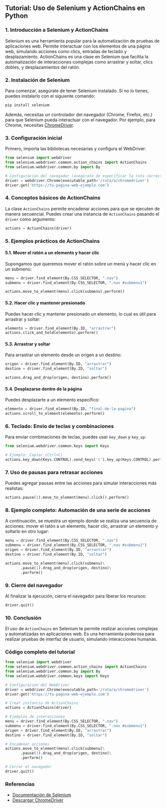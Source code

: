 ## Tutorial: Uso de Selenium y ActionChains en Python

### 1. Introducción a Selenium y ActionChains
Selenium es una herramienta popular para la automatización de pruebas de aplicaciones web. Permite interactuar con los elementos de una página web, simulando acciones como clics, entradas de teclado y desplazamiento. ActionChains es una clase en Selenium que facilita la automatización de interacciones complejas como arrastrar y soltar, clics dobles, y desplazamientos del ratón.

### 2. Instalación de Selenium
Para comenzar, asegúrate de tener Selenium instalado. Si no lo tienes, puedes instalarlo con el siguiente comando:
```bash
pip install selenium
```

Además, necesitas un controlador del navegador (Chrome, Firefox, etc.) para que Selenium pueda interactuar con el navegador. Por ejemplo, para Chrome, necesitas [ChromeDriver](https://sites.google.com/a/chromium.org/chromedriver/).

### 3. Configuración inicial
Primero, importa las bibliotecas necesarias y configura el WebDriver:
```python
from selenium import webdriver
from selenium.webdriver.common.action_chains import ActionChains
from selenium.webdriver.common.by import By

# Configuración del navegador (asegúrate de especificar la ruta correcta de ChromeDriver)
driver = webdriver.Chrome(executable_path='/ruta/a/chromedriver')
driver.get('https://tu-pagina-web-ejemplo.com')
```

### 4. Conceptos básicos de ActionChains
La clase `ActionChains` permite encadenar acciones para que se ejecuten de manera secuencial. Puedes crear una instancia de `ActionChains` pasando el `driver` como argumento:
```python
actions = ActionChains(driver)
```

### 5. Ejemplos prácticos de ActionChains

#### 5.1. Mover el ratón a un elemento y hacer clic
Supongamos que queremos mover el ratón sobre un menú y hacer clic en un submenú:
```python
menu = driver.find_element(By.CSS_SELECTOR, ".nav")
submenu = driver.find_element(By.CSS_SELECTOR, ".nav #submenu1")

actions.move_to_element(menu).click(submenu).perform()
```

#### 5.2. Hacer clic y mantener presionado
Puedes hacer clic y mantener presionado un elemento, lo cual es útil para arrastrar y soltar:
```python
elemento = driver.find_element(By.ID, "arrastrar")
actions.click_and_hold(elemento).perform()
```

#### 5.3. Arrastrar y soltar
Para arrastrar un elemento desde un origen a un destino:
```python
origen = driver.find_element(By.ID, "arrastrar")
destino = driver.find_element(By.ID, "soltar")

actions.drag_and_drop(origen, destino).perform()
```

#### 5.4. Desplazarse dentro de la página
Puedes desplazarte a un elemento específico:
```python
elemento = driver.find_element(By.ID, "final-de-la-pagina")
actions.scroll_to_element(elemento).perform()
```

### 6. Teclado: Envío de teclas y combinaciones
Para enviar combinaciones de teclas, puedes usar `key_down` y `key_up`:
```python
from selenium.webdriver.common.keys import Keys

# Ejemplo: Copiar (Ctrl+C)
actions.key_down(Keys.CONTROL).send_keys('c').key_up(Keys.CONTROL).perform()
```

### 7. Uso de pausas para retrasar acciones
Puedes agregar pausas entre las acciones para simular interacciones más realistas:
```python
actions.pause(1).move_to_element(menu).click().perform()
```

### 8. Ejemplo completo: Automación de una serie de acciones
A continuación, se muestra un ejemplo donde se realiza una secuencia de acciones: mover el ratón a un elemento, hacer clic, arrastrar un elemento y soltarlo en otro lugar:
```python
menu = driver.find_element(By.CSS_SELECTOR, ".nav")
submenu = driver.find_element(By.CSS_SELECTOR, ".nav #submenu1")
origen = driver.find_element(By.ID, "arrastrar")
destino = driver.find_element(By.ID, "soltar")

actions.move_to_element(menu).click(submenu)\
       .pause(1).drag_and_drop(origen, destino)\
       .perform()
```

### 9. Cierre del navegador
Al finalizar la ejecución, cierra el navegador para liberar los recursos:
```python
driver.quit()
```

### 10. Conclusión
El uso de `ActionChains` en Selenium te permite realizar acciones complejas y automatizadas en aplicaciones web. Es una herramienta poderosa para realizar pruebas de interfaz de usuario, simulando interacciones humanas.

### Código completo del tutorial
```python
from selenium import webdriver
from selenium.webdriver.common.action_chains import ActionChains
from selenium.webdriver.common.by import By
from selenium.webdriver.common.keys import Keys

# Configuración del WebDriver
driver = webdriver.Chrome(executable_path='/ruta/a/chromedriver')
driver.get('https://tu-pagina-web-ejemplo.com')

# Crear instancia de ActionChains
actions = ActionChains(driver)

# Ejemplos de interacciones
menu = driver.find_element(By.CSS_SELECTOR, ".nav")
submenu = driver.find_element(By.CSS_SELECTOR, ".nav #submenu1")
origen = driver.find_element(By.ID, "arrastrar")
destino = driver.find_element(By.ID, "soltar")

# Encadenar acciones
actions.move_to_element(menu).click(submenu)\
       .pause(1).drag_and_drop(origen, destino)\
       .perform()

# Cerrar el navegador
driver.quit()
```

### Referencias
- [Documentación de Selenium](https://selenium-python.readthedocs.io/)
- [Descargar ChromeDriver](https://sites.google.com/a/chromium.org/chromedriver/)